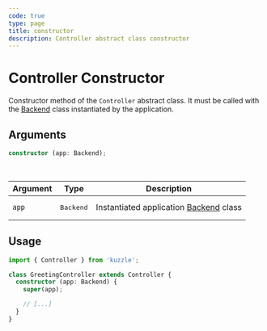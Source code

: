 ```yaml
---
code: true
type: page
title: constructor
description: Controller abstract class constructor
---
```


# Controller Constructor

Constructor method of the `Controller` abstract class. It must be called with the [Backend](/core/2/framework/some-link) class instantiated by the application.

## Arguments

```ts
constructor (app: Backend);
```

<br/>

| Argument  | Type   | Description            |
| -------------- | --------- | ------------- |
| `app` | <pre>Backend</pre> | Instantiated application [Backend](/core/2/framework/some-link) class |

## Usage

```ts
import { Controller } from 'kuzzle';

class GreetingController extends Controller {
  constructor (app: Backend) {
    super(app);

    // [...]
  }
}
```
